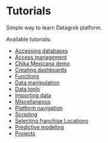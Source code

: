 <!-- TITLE: Tutorials -->
<!-- SUBTITLE: -->

# Tutorials

Simple way to learn Datagrok platform.

Available tutorials:

* [Accessing databases](accessing-databases.md)
* [Access management](access-management.md)
* [Chika Mexicana demo](chika-mexicana-demo.md)
* [Creating dashboards](creating-dashboards.md)
* [Functions](functions.md)
* [Data manipulation](data-manipulation.md)
* [Data tools](data-tools.md)
* [Importing data](importing-data.md)
* [Miscellaneous](miscellaneous.md)
* [Platform navigation](platform-navigation.md)
* [Scripting](scripting.md)
* [Selecting franchise Locations](selecting-franchise-locations.md)
* [Predictive modeling](predictive-modeling.md)
* [Projects](projects.md)
